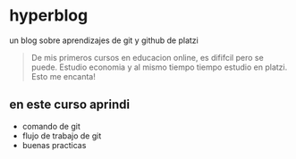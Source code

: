 # hyperblog
un blog sobre aprendizajes de git y github de platzi
>De mis primeros cursos en educacion online, es dififcil pero se puede. Estudio economia y al mismo tiempo tiempo estudio en platzi. Esto me encanta!

## en este curso aprindi 
* comando de git
* flujo de trabajo de git
* buenas practicas  